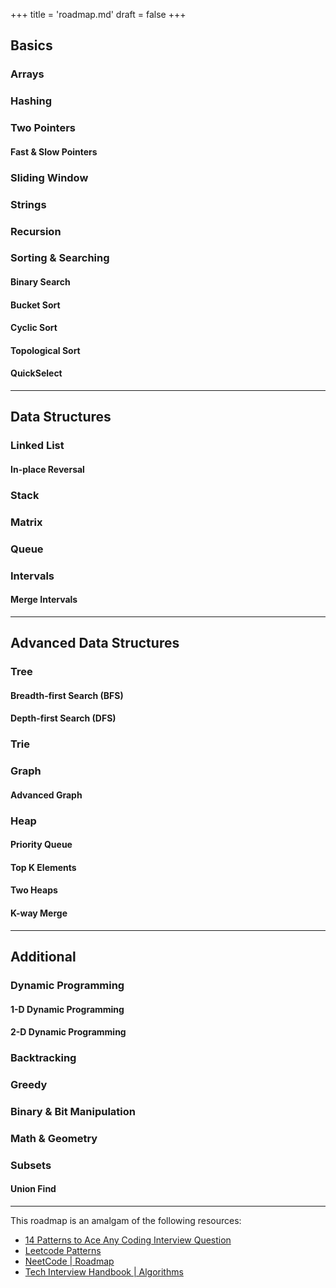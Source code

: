 +++
title = 'roadmap.md'
draft = false
+++

## Basics
### Arrays
### Hashing
### Two Pointers
#### Fast & Slow Pointers
### Sliding Window
### Strings
### Recursion
### Sorting & Searching
#### Binary Search
#### Bucket Sort
#### Cyclic Sort
#### Topological Sort
#### QuickSelect

---

## Data Structures
### Linked List
#### In-place Reversal
### Stack
### Matrix
### Queue
### Intervals
#### Merge Intervals

---

## Advanced Data Structures
### Tree
#### Breadth-first Search (BFS)
#### Depth-first Search (DFS)
### Trie
### Graph
#### Advanced Graph
### Heap
#### Priority Queue
#### Top K Elements
#### Two Heaps
#### K-way Merge

---

## Additional
### Dynamic Programming
#### 1-D Dynamic Programming
#### 2-D Dynamic Programming
### Backtracking
### Greedy
### Binary & Bit Manipulation
### Math & Geometry
### Subsets
#### Union Find

---

This roadmap is an amalgam of the following resources:
* [14 Patterns to Ace Any Coding Interview Question](https://hackernoon.com/14-patterns-to-ace-any-coding-interview-question-c5bb3357f6ed)
* [Leetcode Patterns](https://seanprashad.com/leetcode-patterns/)
* [NeetCode | Roadmap](https://neetcode.io/roadmap)
* [Tech Interview Handbook | Algorithms](https://www.techinterviewhandbook.org/algorithms/study-cheatsheet)
